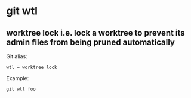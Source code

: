 
# git wtl

## worktree lock i.e. lock a worktree to prevent its admin files from being pruned automatically

Git alias:

```git
wtl = worktree lock
```

Example:

```shell
git wtl foo
```
